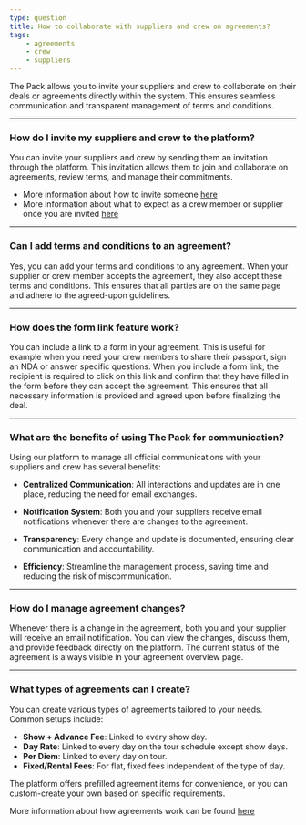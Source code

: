 ```yaml
---
type: question
title: How to collaborate with suppliers and crew on agreements?
tags:
    - agreements
    - crew
    - suppliers
---
```


The Pack allows you to invite your suppliers and crew to collaborate on their deals or agreements directly within the system. This ensures seamless communication and transparent management of terms and conditions.


---

### How do I invite my suppliers and crew to the platform?

You can invite your suppliers and crew by sending them an invitation through the platform. This invitation allows them to join and collaborate on agreements, review terms, and manage their commitments.

* More information about how to invite someone [here](https://app.partofthepack.com/faq/invite)
* More information about what to expect as a crew member or supplier once you are invited [here](https://app.partofthepack.com/faq/welcome-supplier)


---

### Can I add terms and conditions to an agreement?

Yes, you can add your terms and conditions to any agreement. When your supplier or crew member accepts the agreement, they also accept these terms and conditions. This ensures that all parties are on the same page and adhere to the agreed-upon guidelines.


---

### How does the form link feature work?

You can include a link to a form in your agreement. This is useful for example when you need your crew members to share their passport, sign an NDA or answer specific questions.
When you include a form link, the recipient is required to click on this link and confirm that they have filled in the form before they can accept the agreement. 
This ensures that all necessary information is provided and agreed upon before finalizing the deal.


---

### What are the benefits of using The Pack for communication?

Using our platform to manage all official communications with your suppliers and crew has several benefits:

- **Centralized Communication**: All interactions and updates are in one place, reducing the need for email exchanges.

- **Notification System**: Both you and your suppliers receive email notifications whenever there are changes to the agreement.

- **Transparency**: Every change and update is documented, ensuring clear communication and accountability.

- **Efficiency**: Streamline the management process, saving time and reducing the risk of miscommunication.


---

### How do I manage agreement changes?

Whenever there is a change in the agreement, both you and your supplier will receive an email notification. You can view the changes, discuss them, and provide feedback directly on the platform. The current status of the agreement is always visible in your agreement overview page.


---

### What types of agreements can I create?

You can create various types of agreements tailored to your needs. Common setups include:
- **Show + Advance Fee**: Linked to every show day.
- **Day Rate**: Linked to every day on the tour schedule except show days.
- **Per Diem**: Linked to every day on tour.
- **Fixed/Rental Fees**: For flat, fixed fees independent of the type of day.

The platform offers prefilled agreement items for convenience, or you can custom-create your own based on specific requirements.

More information about how agreements work can be found [here](https://app.partofthepack.com/faq/agreement-items)
